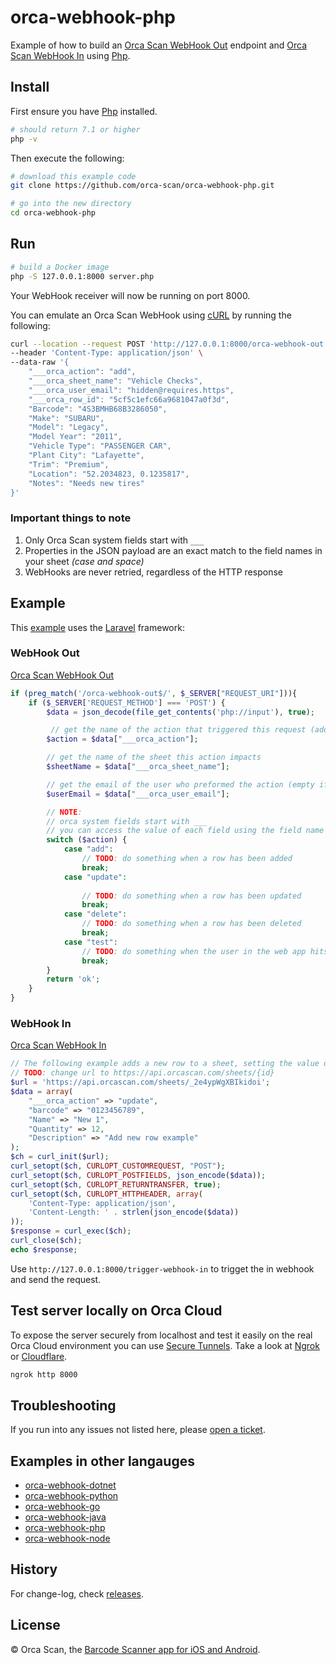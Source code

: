 # orca-webhook-php

Example of how to build an [Orca Scan WebHook Out](https://orcascan.com/docs/api/webhooks) endpoint and [Orca Scan WebHook In](https://orcascan.com/guides/how-to-update-orca-scan-from-your-system-4b249706) using [Php](https://www.php.net).

## Install

First ensure you have [Php](https://www.php.net/manual/en/install.php) installed.
```bash
# should return 7.1 or higher
php -v
```

Then execute the following:

```bash
# download this example code
git clone https://github.com/orca-scan/orca-webhook-php.git

# go into the new directory
cd orca-webhook-php
```

## Run

```bash
# build a Docker image
php -S 127.0.0.1:8000 server.php
```

Your WebHook receiver will now be running on port 8000.

You can emulate an Orca Scan WebHook using [cURL](https://dev.to/ibmdeveloper/what-is-curl-and-why-is-it-all-over-api-docs-9mh) by running the following:

```bash
curl --location --request POST 'http://127.0.0.1:8000/orca-webhook-out' \
--header 'Content-Type: application/json' \
--data-raw '{
    "___orca_action": "add",
    "___orca_sheet_name": "Vehicle Checks",
    "___orca_user_email": "hidden@requires.https",
    "___orca_row_id": "5cf5c1efc66a9681047a0f3d",
    "Barcode": "4S3BMHB68B3286050",
    "Make": "SUBARU",
    "Model": "Legacy",
    "Model Year": "2011",
    "Vehicle Type": "PASSENGER CAR",
    "Plant City": "Lafayette",
    "Trim": "Premium",
    "Location": "52.2034823, 0.1235817",
    "Notes": "Needs new tires"
}'
```
### Important things to note

1. Only Orca Scan system fields start with `___`
2. Properties in the JSON payload are an exact match to the  field names in your sheet _(case and space)_
3. WebHooks are never retried, regardless of the HTTP response

## Example

This [example](app/Http/Controllers/OrcaWebHookController.php) uses the [Laravel](https://laravel.com/) framework:

### WebHook Out 

[Orca Scan WebHook Out](https://orcascan.com/docs/api/webhooks)

```php
if (preg_match('/orca-webhook-out$/', $_SERVER["REQUEST_URI"])){
    if ($_SERVER['REQUEST_METHOD'] === 'POST') {
        $data = json_decode(file_get_contents('php://input'), true);

         // get the name of the action that triggered this request (add, update, delete, test)
        $action = $data["___orca_action"];

        // get the name of the sheet this action impacts
        $sheetName = $data["___orca_sheet_name"];

        // get the email of the user who preformed the action (empty if not HTTPS)
        $userEmail = $data["___orca_user_email"];

        // NOTE:
        // orca system fields start with ___
        // you can access the value of each field using the field name (data.Name, data.Barcode, data.Location)
        switch ($action) {
            case "add":
                // TODO: do something when a row has been added
                break;
            case "update":
                
                // TODO: do something when a row has been updated
                break;
            case "delete":
                // TODO: do something when a row has been deleted
                break;
            case "test":
                // TODO: do something when the user in the web app hits the test button
                break;
        }
        return 'ok';
    }
}
```

### WebHook In 

[Orca Scan WebHook In](https://orcascan.com/guides/how-to-update-orca-scan-from-your-system-4b249706)

```php
// The following example adds a new row to a sheet, setting the value of Barcode, Name, Quantity and Description
// TODO: change url to https://api.orcascan.com/sheets/{id}
$url = 'https://api.orcascan.com/sheets/_2e4ypWgXBIkidoi';
$data = array(
    "___orca_action" => "update",
    "barcode" => "0123456789",
    "Name" => "New 1",
    "Quantity" => 12,
    "Description" => "Add new row example"
);
$ch = curl_init($url);
curl_setopt($ch, CURLOPT_CUSTOMREQUEST, "POST");
curl_setopt($ch, CURLOPT_POSTFIELDS, json_encode($data));
curl_setopt($ch, CURLOPT_RETURNTRANSFER, true);
curl_setopt($ch, CURLOPT_HTTPHEADER, array(
    'Content-Type: application/json',
    'Content-Length: ' . strlen(json_encode($data))
));
$response = curl_exec($ch);
curl_close($ch);
echo $response;
```

Use `http://127.0.0.1:8000/trigger-webhook-in` to trigget the in webhook and send the request.

## Test server locally on Orca Cloud

To expose the server securely from localhost and test it easily on the real Orca Cloud environment you can use [Secure Tunnels](https://ngrok.com/docs/secure-tunnels#what-are-ngrok-secure-tunnels). Take a look at [Ngrok](https://ngrok.com/) or [Cloudflare](https://www.cloudflare.com/).

```bash
ngrok http 8000
```

## Troubleshooting

If you run into any issues not listed here, please [open a ticket](https://github.com/orca-scan/orca-webhook-python/issues).

## Examples in other langauges
* [orca-webhook-dotnet](https://github.com/orca-scan/orca-webhook-dotnet)
* [orca-webhook-python](https://github.com/orca-scan/orca-webhook-python)
* [orca-webhook-go](https://github.com/orca-scan/orca-webhook-go)
* [orca-webhook-java](https://github.com/orca-scan/orca-webhook-java)
* [orca-webhook-php](https://github.com/orca-scan/orca-webhook-php)
* [orca-webhook-node](https://github.com/orca-scan/orca-webhook-node)

## History

For change-log, check [releases](https://github.com/orca-scan/orca-webhook-python/releases).

## License

&copy; Orca Scan, the [Barcode Scanner app for iOS and Android](https://orcascan.com).